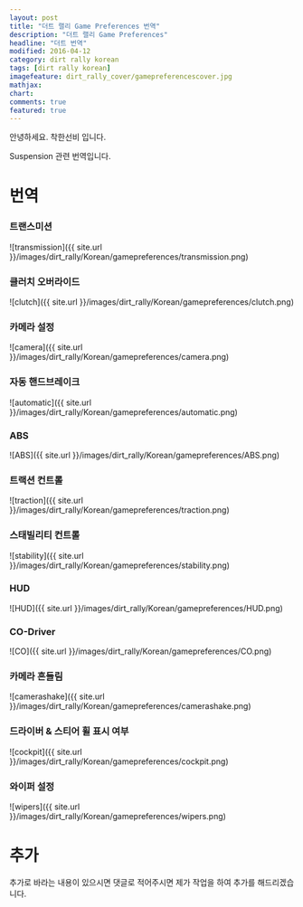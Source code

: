 ```yaml
---
layout: post
title: "더트 랠리 Game Preferences 번역"
description: "더트 랠리 Game Preferences"
headline: "더트 번역"
modified: 2016-04-12
category: dirt rally korean
tags: [dirt rally korean]
imagefeature: dirt_rally_cover/gamepreferencescover.jpg
mathjax: 
chart: 
comments: true
featured: true
---
```


안녕하세요. 착한선비 입니다.

Suspension 관련 번역입니다.

# 번역

### 트랜스미션
![transmission]({{ site.url }}/images/dirt_rally/Korean/gamepreferences/transmission.png)


### 클러치 오버라이드
![clutch]({{ site.url }}/images/dirt_rally/Korean/gamepreferences/clutch.png)


### 카메라 설정
![camera]({{ site.url }}/images/dirt_rally/Korean/gamepreferences/camera.png)


### 자동 핸드브레이크
![automatic]({{ site.url }}/images/dirt_rally/Korean/gamepreferences/automatic.png)


### ABS
![ABS]({{ site.url }}/images/dirt_rally/Korean/gamepreferences/ABS.png)


### 트랙션 컨트롤
![traction]({{ site.url }}/images/dirt_rally/Korean/gamepreferences/traction.png)


### 스태빌리티 컨트롤
![stability]({{ site.url }}/images/dirt_rally/Korean/gamepreferences/stability.png)


### HUD
![HUD]({{ site.url }}/images/dirt_rally/Korean/gamepreferences/HUD.png)


### CO-Driver
![CO]({{ site.url }}/images/dirt_rally/Korean/gamepreferences/CO.png)


### 카메라 흔들림
![camerashake]({{ site.url }}/images/dirt_rally/Korean/gamepreferences/camerashake.png)


### 드라이버 & 스티어 휠 표시 여부
![cockpit]({{ site.url }}/images/dirt_rally/Korean/gamepreferences/cockpit.png)


### 와이퍼 설정
![wipers]({{ site.url }}/images/dirt_rally/Korean/gamepreferences/wipers.png)


# 추가

추가로 바라는 내용이 있으시면 댓글로 적어주시면 제가 작업을 하여 추가를 해드리겠습니다.
